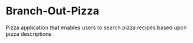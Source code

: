 # Branch-Out-Pizza
Pizza application that enables users to search pizza recipes based upon pizza descriptions
